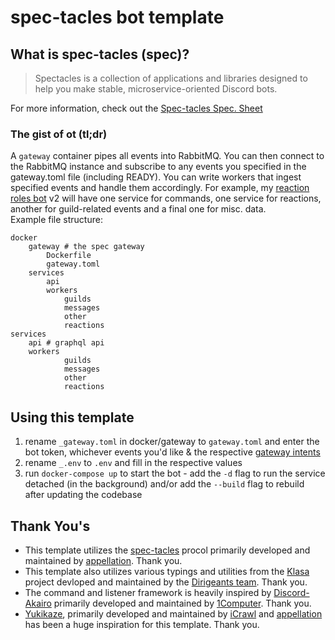 # spec-tacles bot template

## What is spec-tacles (spec)?
>  Spectacles is a collection of applications and libraries designed to help you make stable, microservice-oriented Discord bots.

For more information, check out the [Spec-tacles Spec. Sheet](https://github.com/spec-tacles/spec)

### The gist of ot (tl;dr)
A `gateway` container pipes all events into RabbitMQ. You can then connect to the RabbitMQ instance and subscribe to any events you specified in the gateway.toml file (including READY). You can write workers that ingest specified events and handle them accordingly. For example, my [reaction roles bot](https://github.com/sycer-dev/reaction-roles/tree/next) v2 will have one service for commands, one service for reactions, another for guild-related events and a final one for misc. data.  
Example file structure:

```fix
docker
	gateway # the spec gateway
		Dockerfile
		gateway.toml
	services
		api
		workers
			guilds
			messages
			other
			reactions
services
	api # graphql api
	workers
			guilds
			messages
			other
			reactions
```

## Using this template
1) rename `_gateway.toml` in docker/gateway to `gateway.toml` and enter the bot token, whichever events you'd like & the respective [gateway intents](https://discord.com/developers/docs/topics/gateway#gateway-intents)
2) rename `_.env` to `.env` and fill in the respective values
3) run `docker-compose up` to start the bot - add the `-d` flag to run the service detached (in the background) and/or add the `--build` flag to rebuild after updating the codebase

## Thank You's
* This template utilizes the [spec-tacles](https://github.com/spec-tacles) procol primarily developed and maintained by [appellation](https://github.com/appellation). Thank you.
* This template also utilizes various typings and utilities from the [Klasa](https://github.com/dirigeants/klasa/) project devloped and maintained by the [Dirigeants team](https://github.com/orgs/dirigeants/people). Thank you.
* The command and listener framework is heavily inspired by [Discord-Akairo](https://github.com/discord-akairo/discord-akairo) primarily developed and maintained by [1Computer](https://github.com/1Computer1). Thank you.
* [Yukikaze](https://github.com/Naval-Base/yukikaze/), primarily developed and maintained by [iCrawl](https://github.com/iCrawl) and [appellation](https://github.com/appellation) has been a huge inspiration for this template. Thank you.

